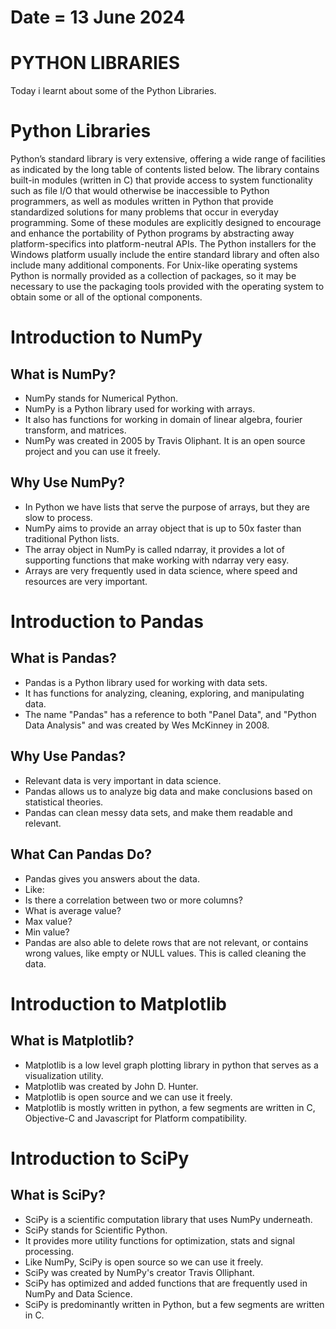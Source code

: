 # Date = 13 June 2024
# PYTHON LIBRARIES
Today i learnt about some of the Python Libraries.

# Python Libraries
Python’s standard library is very extensive, offering a wide range of facilities as indicated by the long table of contents listed below. The library contains built-in modules (written in C) that provide access to system functionality such as file I/O that would otherwise be inaccessible to Python programmers, as well as modules written in Python that provide standardized solutions for many problems that occur in everyday programming. Some of these modules are explicitly designed to encourage and enhance the portability of Python programs by abstracting away platform-specifics into platform-neutral APIs.
The Python installers for the Windows platform usually include the entire standard library and often also include many additional components. For Unix-like operating systems Python is normally provided as a collection of packages, so it may be necessary to use the packaging tools provided with the operating system to obtain some or all of the optional components.

# Introduction to NumPy

## What is NumPy?
- NumPy stands for Numerical Python.
- NumPy is a Python library used for working with arrays.
- It also has functions for working in domain of linear algebra, fourier transform, and matrices.
- NumPy was created in 2005 by Travis Oliphant. It is an open source project and you can use it freely.

## Why Use NumPy?
- In Python we have lists that serve the purpose of arrays, but they are slow to process.
- NumPy aims to provide an array object that is up to 50x faster than traditional Python lists.
- The array object in NumPy is called ndarray, it provides a lot of supporting functions that make working with ndarray very easy.
- Arrays are very frequently used in data science, where speed and resources are very important.

# Introduction to Pandas

## What is Pandas?
- Pandas is a Python library used for working with data sets.
- It has functions for analyzing, cleaning, exploring, and manipulating data.
- The name "Pandas" has a reference to both "Panel Data", and "Python Data Analysis" and was created by Wes McKinney in 2008.

## Why Use Pandas?
- Relevant data is very important in data science.
- Pandas allows us to analyze big data and make conclusions based on statistical theories.
- Pandas can clean messy data sets, and make them readable and relevant.

## What Can Pandas Do?
- Pandas gives you answers about the data. 
- Like:
- Is there a correlation between two or more columns?
- What is average value?
- Max value?
- Min value?
- Pandas are also able to delete rows that are not relevant, or contains wrong values, like empty or NULL values. This is called cleaning the data.

# Introduction to Matplotlib

## What is Matplotlib?
- Matplotlib is a low level graph plotting library in python that serves as a visualization utility.
- Matplotlib was created by John D. Hunter.
- Matplotlib is open source and we can use it freely.
- Matplotlib is mostly written in python, a few segments are written in C, Objective-C and Javascript for Platform compatibility.

# Introduction to SciPy

## What is SciPy?
- SciPy is a scientific computation library that uses NumPy underneath.
- SciPy stands for Scientific Python.
- It provides more utility functions for optimization, stats and signal processing.
- Like NumPy, SciPy is open source so we can use it freely.
- SciPy was created by NumPy's creator Travis Olliphant.
- SciPy has optimized and added functions that are frequently used in NumPy and Data Science.
- SciPy is predominantly written in Python, but a few segments are written in C.




